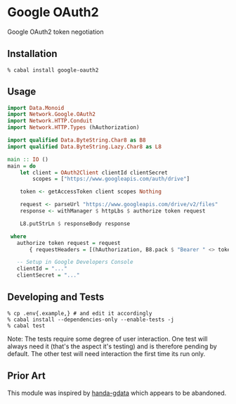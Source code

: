 # Google OAuth2

Google OAuth2 token negotiation

## Installation

```
% cabal install google-oauth2
```

## Usage

```haskell
import Data.Monoid
import Network.Google.OAuth2
import Network.HTTP.Conduit
import Network.HTTP.Types (hAuthorization)

import qualified Data.ByteString.Char8 as B8
import qualified Data.ByteString.Lazy.Char8 as L8

main :: IO ()
main = do
    let client = OAuth2Client clientId clientSecret
        scopes = ["https://www.googleapis.com/auth/drive"]

    token <- getAccessToken client scopes Nothing

    request <- parseUrl "https://www.googleapis.com/drive/v2/files"
    response <- withManager $ httpLbs $ authorize token request

    L8.putStrLn $ responseBody response

 where
   authorize token request = request
       { requestHeaders = [(hAuthorization, B8.pack $ "Bearer " <> token)] }

   -- Setup in Google Developers Console
   clientId = "..."
   clientSecret = "..."
```

## Developing and Tests

```
% cp .env{.example,} # and edit it accordingly
% cabal install --dependencies-only --enable-tests -j
% cabal test
```

Note: The tests require some degree of user interaction. One test will always
need it (that's the aspect it's testing) and is therefore pending by default.
The other test will need interaction the first time its run only.

## Prior Art

This module was inspired by [handa-gdata][] which appears to be abandoned.

[handa-gdata]: http://hackage.haskell.org/package/handa-gdata
